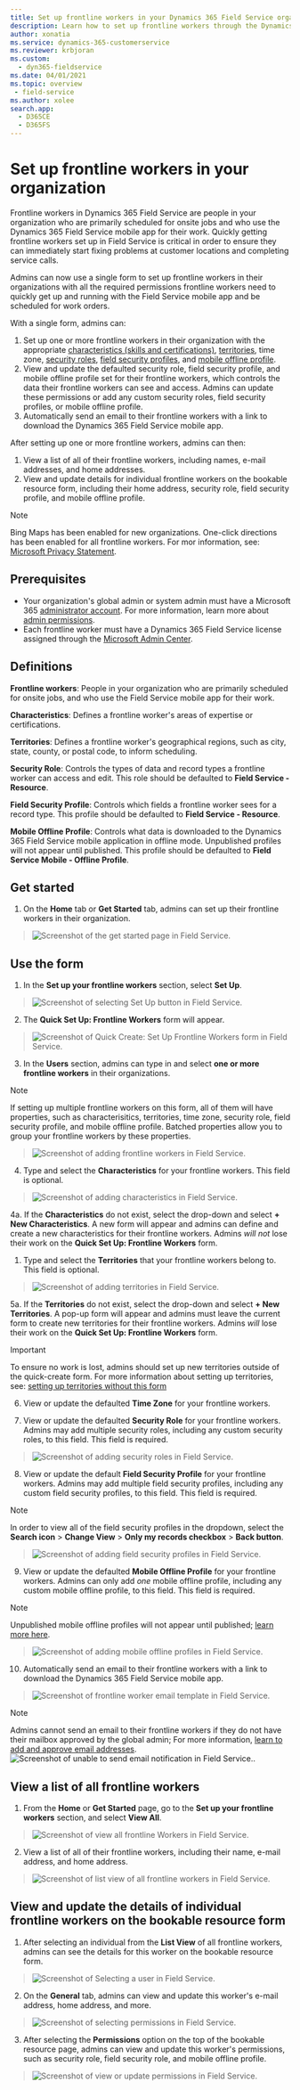 ```yaml
---
title: Set up frontline workers in your Dynamics 365 Field Service organization
description: Learn how to set up frontline workers through the Dynamics 365 Field Service get started page
author: xonatia
ms.service: dynamics-365-customerservice
ms.reviewer: krbjoran
ms.custom:
  - dyn365-fieldservice
ms.date: 04/01/2021
ms.topic: overview
 - field-service
ms.author: xolee
search.app:
  - D365CE
  - D365FS
---
```


# Set up frontline workers in your organization

Frontline workers in Dynamics 365 Field Service are people in your organization who are primarily scheduled for onsite jobs and who use the Dynamics 365 Field Service mobile app for their work. Quickly getting frontline workers set up in Field Service is critical in order to ensure they can immediately start fixing problems at customer locations and completing service calls. 

Admins can now use a single form to set up frontline workers in their organizations with all the required permissions frontline workers need to quickly get up and running with the Field Service mobile app and be scheduled for work orders. 

With a single form, admins can: 

1. Set up one or more frontline workers in their organization with the appropriate [characteristics (skills and certifications)](https://docs.microsoft.com/dynamics365/field-service/set-up-characteristics), [territories](https://docs.microsoft.com/dynamics365/field-service/set-up-territories), time zone, [security roles](https://docs.microsoft.com/dynamics365/field-service/view-user-accounts-security-roles), [field security profiles](https://docs.microsoft.com/dynamics365/field-service/view-user-accounts-security-roles), and [mobile offline profile](https://docs.microsoft.com/dynamics365/field-service/mobile-power-app-system-offline). 
2. View and update the defaulted security role, field security profile, and mobile offline profile set for their frontline workers, which controls the data their frontline workers can see and access. Admins can  update these permissions or add any custom security roles, field security profiles, or mobile offline profile.
3. Automatically send an email to their frontline workers with a link to download the Dynamics 365 Field Service mobile app. 

After setting up one or more frontline workers, admins can then:

1. View a list of all of their frontline workers, including names, e-mail addresses, and home addresses. 
2. View and update details for individual frontline workers on the bookable resource form, including their home address, security role, field security profile, and mobile offline profile. 

> [!NOTE]
> Bing Maps has been enabled for new organizations. One-click directions has been enabled for all frontline workers. For mor information, see: [Microsoft Privacy Statement](https://privacy.microsoft.com/privacystatement). 

## Prerequisites 
- Your organization's global admin or system admin must have a Microsoft 365 [administrator account](https://www.microsoft.com/microsoft-365/business/office-365-administration?rtc=1). For more information, learn more about [admin permissions](https://docs.microsoft.com/microsoft-365/admin/add-users/about-admin-roles?view=o365-worldwide).
- Each frontline worker must have a Dynamics 365 Field Service license assigned through the [Microsoft Admin Center](https://admin.microsoft.com). 

## Definitions 

**Frontline workers**: People in your organization who are primarily scheduled for onsite jobs, and who use the Field Service mobile app for their work.

**Characteristics**: Defines a frontline worker's areas of expertise or certifications.

**Territories**: Defines a frontline worker's geographical regions, such as city, state, county, or postal code, to inform scheduling.

**Security Role**: Controls the types of data and record types a frontline worker can access and edit. This role should be defaulted to **Field Service - Resource**.

**Field Security Profile**: Controls which fields a frontline worker sees for a record type. This profile should be defaulted to **Field Service - Resource**.

**Mobile Offline Profile**: Controls what data is downloaded to the Dynamics 365 Field Service mobile application in offline mode. Unpublished profiles will not appear until published. This profile should be defaulted to **Field Service Mobile - Offline Profile**. 

## Get started 

1. On the **Home** tab or **Get Started** tab, admins can set up their frontline workers in their organization.

> ![Screenshot of the get started page in Field Service.](./media/getstarted.png)

## Use the form 

1. In the **Set up your frontline workers** section, select **Set Up**. 

> ![Screenshot of selecting Set Up button in Field Service.](./media/getstarted_setup.png)

2. The **Quick Set Up: Frontline Workers** form will appear. 

> ![Screenshot of Quick Create: Set Up Frontline Workers form in Field Service.](./media/setup_form.PNG)

3. In the **Users** section, admins can type in and select **one or more frontline workers** in their organizations. 

 > [!NOTE]
 > If setting up multiple frontline workers on this form, all of them will have properties, such as characterisitics, territories, time zone, security role, field security profile, and mobile offline profile. Batched properties allow you to group your frontline workers by these properties. 

> ![Screenshot of adding frontline workers in Field Service.](./media/setup_form_add_users.png)

4. Type and select the **Characteristics** for your frontline workers. This field is optional. 

> ![Screenshot of adding characteristics in Field Service.](./media/setup_form_characteristics.PNG)

4a. If the **Characteristics** do not exist, select the drop-down and select **+ New Characteristics**. A new form will appear and admins can define and create a new characteristics for their frontline workers. Admins *will not* lose their work on the **Quick Set Up: Frontline Workers** form.

1. Type and select the **Territories** that your frontline workers belong to. This field is optional. 

> ![Screenshot of adding territories in Field Service.](./media/quicksetup_territories.PNG)

5a. If the **Territories** do not exist, select the drop-down and select **+ New Territories**. A pop-up form will appear and admins must leave the current form to create new territories for their frontline workers. Admins *will* lose their work on the **Quick Set Up: Frontline Workers** form. 

>[!Important]
> To ensure no work is lost, admins should set up new territories outside of the quick-create form. For more information about setting up territories, see: [setting up territories without this form](https://docs.microsoft.com/dynamics365/field-service/set-up-territories)

6. View or update the defaulted **Time Zone** for your frontline workers.

7. View or update the defaulted **Security Role** for your frontline workers. Admins may add multiple security roles, including any custom security roles, to this field. This field is required. 

> ![Screenshot of adding security roles in Field Service.](./media/quicksetup_securityroles.PNG)

8. View or update the default **Field Security Profile** for your frontline workers. Admins may add multiple field security profiles, including any custom field security profiles, to this field. This field is required. 

> [!NOTE]
> In order to view all of the field security profiles in the dropdown, select the **Search icon** > **Change View** > **Only my records checkbox** > **Back button**.

> ![Screenshot of adding field security profiles in Field Service.](./media/setup_form_fs_profile.PNG)

9. View or update the defaulted **Mobile Offline Profile** for your frontline workers. Admins can only add *one* mobile offline profile, including any custom mobile offline profile, to this field. This field is required. 

 > [!NOTE]
 > Unpublished mobile offline profiles will not appear until published; [learn more here](https://docs.microsoft.com/dynamics365/field-service/mobile-power-app-system-offline).

> ![Screenshot of adding mobile offline profiles in Field Service.](./media/setup_form_mop.PNG)

10.  Automatically send an email to their frontline workers with a link to download the Dynamics 365 Field Service mobile app.

> ![Screenshot of frontline worker email template in Field Service.](./media/email_template.PNG)

 > [!NOTE]
 > Admins cannot send an email to their frontline workers if they do not have their mailbox approved by the global admin; For more information, [learn to add and approve email addresses](frontline-worker-set-up-email-approval.md).
 > ![Screenshot of unable to send email notification in Field Service.](./media/setup_form_unable_to_send_email.PNG).

## View a list of all frontline workers 

1. From the **Home** or **Get Started** page, go to the **Set up your frontline workers** section, and select **View All**.

> ![Screenshot of view all frontline Workers in Field Service.](./media/setup_form_view_all.PNG)

2. View a list of all of their frontline workers, including their name, e-mail address, and home address. 

> ![Screenshot of list view of all frontline workers in Field Service.](./media/all_flws.PNG)

## View and update the details of individual frontline workers on the bookable resource form

1. After selecting an individual from the **List View** of all frontline workers, admins can see the details for this worker on the bookable resource form. 

> ![Screenshot of Selecting a user in Field Service.](./media/bookable_resource_form.PNG)

2. On the **General** tab, admins can view and update this worker's e-mail address, home address, and more. 

> ![Screenshot of selecting permissions in Field Service.](./media/br_form_permissions.PNG)

3. After selecting the **Permissions** option on the top of the bookable resource page, admins can view and update this worker's permissions, such as security role, field security role, and mobile offline profile. 

> ![Screenshot of view or update permissions in Field Service.](./media/br_form_edit_permissions.PNG)
